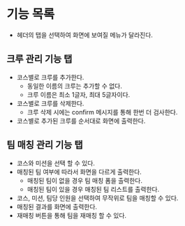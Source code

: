 # 기능 목록

- 헤더의 탭을 선택하여 화면에 보여질 메뉴가 달라진다.

## 크루 관리 기능 탭
- 코스별로 크루를 추가한다.
    - 동일한 이름의 크루는 추가할 수 없다.
    - 크루 이름은 최소 1글자, 최대 5글자이다.
- 코스별로 크루를 삭제한다.
    - 크루 삭제 시에는 confirm 메시지를 통해 한번 더 검사한다.
- 코스별로 추가된 크루를 순서대로 화면에 출력한다.


## 팀 매칭 관리 기능 탭
- 코스와 미션을 선택 할 수 있다.
- 매칭된 팀 여부에 따라서 화면을 다르게 출력한다.
    - 매칭된 팀이 없을 경우 팀 매칭 폼을 출력한다.
    - 매칭된 팀이 있을 경우 매칭된 팀 리스트를 출력한다.
- 코스, 미션, 팀당 인원을 선택하여 무작위로 팀을 매칭할 수 있다.
- 매칭된 결과를 화면에 출력한다.
- 재매칭 버튼을 통해 팀을 재매칭 할 수 있다.
